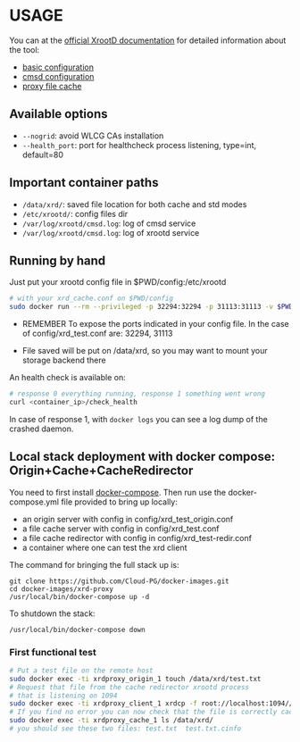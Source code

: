 # USAGE
You can at the [official XrootD documentation](http://xrootd.org/docs.html) for detailed information about the tool:
* [basic configuration](http://xrootd.org/doc/dev47/xrd_config.htm)
* [cmsd configuration](http://xrootd.org/doc/dev45/cms_config.htm)
* [proxy file cache](http://xrootd.org/doc/dev47/pss_config.htm)
## Available options

* `--nogrid`: avoid WLCG CAs installation
* `--health_port`: port for healthcheck process listening, type=int, default=80

## Important container paths

* `/data/xrd/`: saved file location for both cache and std modes
* `/etc/xrootd/`: config files dir
* `/var/log/xrootd/cmsd.log`: log of cmsd service
* `/var/log/xrootd/cmsd.log`: log of xrootd service

## Running by hand

Just put your xrootd config file in $PWD/config:/etc/xrootd

```bash
# with your xrd_cache.conf on $PWD/config
sudo docker run --rm --privileged -p 32294:32294 -p 31113:31113 -v $PWD/config:/etc/xrootd cloudpg/xrootd-proxy --config /etc/xrootd/xrd_test.conf
```

* REMEMBER To expose the ports indicated in your config file. In the case of config/xrd_test.conf are: 32294, 31113

* File saved will be put on /data/xrd, so you may want to mount your storage backend there

An health check is available on:
```bash
# response 0 everything running, response 1 something went wrong
curl <container_ip>/check_health
```

In case of response 1, with `docker logs` you can see a log dump of the crashed daemon.

## Local stack deployment with docker compose: Origin+Cache+CacheRedirector

You need to first install [docker-compose](https://docs.docker.com/compose/install/#install-compose).
Then run use the docker-compose.yml file provided to bring up locally:

* an origin server with config in config/xrd_test_origin.conf
* a file cache server with config in config/xrd_test.conf
* a file cache redirector with config in config/xrd_test-redir.conf
* a container where one can test the xrd client

The command for bringing the full stack up is:
```
git clone https://github.com/Cloud-PG/docker-images.git
cd docker-images/xrd-proxy
/usr/local/bin/docker-compose up -d
```

To shutdown the stack:
```
/usr/local/bin/docker-compose down
```

### First functional test

```bash
# Put a test file on the remote host
sudo docker exec -ti xrdproxy_origin_1 touch /data/xrd/test.txt
# Request that file from the cache redirector xrootd process 
# that is listening on 1094
sudo docker exec -ti xrdproxy_client_1 xrdcp -f root://localhost:1094//test.txt /dev/null
# If you find no error you can now check that the file is correctly cached on cache server
sudo docker exec -ti xrdproxy_cache_1 ls /data/xrd/
# you should see these two files: test.txt  test.txt.cinfo
```
